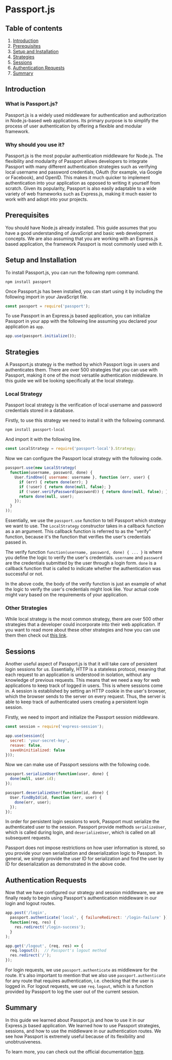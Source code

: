# Passport.js

## Table of contents
1. [Introduction](#introduction)
2. [Prerequisites](#prerequisites)
3. [Setup and Installation](#setup-and-installation)
4. [Strategies](#strategies)
5. [Sessions](#sessions)
6. [Authentication Requests](#authentication-requests)
7. [Summary](#summary)

## Introduction

### What is Passport.js?

Passport.js is a widely used middleware for authentication and authorization in Node.js-based web applications. Its primary purpose is to simplify the process of user authentication by offering a flexible and modular framework. 

### Why should you use it?

Passport.js is the most popular authentication middleware for Node.js. The flexibility and modularity of Passport allows developers to integrate Passport with many different authentication strategies such as verifying local username and password credentials, OAuth (for example, via Google or Facebook), and OpenID. This makes it much quicker to implement authentication into your application as opposed to writing it yourself from scratch. Given its popularity, Passport is also easily adaptable to a wide variety of web frameworks such as Express.js, making it much easier to work with and adopt into your projects.

## Prerequisites

You should have Node.js already installed. This guide assumes that you have a good understanding of JavaScript and basic web development concepts. We are also assuming that you are working with an Express.js based application, the framework Passport is most commonly used with it.

## Setup and Installation

To install Passport.js, you can run the following npm command. 

```
npm install passport
```

Once Passport.js has been installed, you can start using it by including the following import in your JavaScript file. 

``` JavaScript
const passport = require('passport');
```

To use Passport in an Express.js based application, you can initialize Passport in your app with the following line assuming you declared your application as `app`.

``` JavaScript
app.use(passport.initialize());
```

## Strategies

A Passport.js strategy is the method by which Passport logs in users and authenticates them. There are over 500 strategies that you can use with Passport, making it one of the most versatile authentication middleware. In this guide we will be looking specifically at the local strategy.

### Local Strategy

Passport local strategy is the verification of local username and password credentials stored in a database. 

Firstly, to use this strategy we need to install it with the following command.

```
npm install passport-local
```

And import it with the following line.

``` JavaScript
const LocalStrategy = require('passport-local').Strategy;
```

Now we can configure the Passport local strategy with the following code.

``` JavaScript
passport.use(new LocalStrategy(
  function(username, password, done) {
    User.findOne({ username: username }, function (err, user) {
      if (err) { return done(err); }
      if (!user) { return done(null, false); }
      if (!user.verifyPassword(password)) { return done(null, false); }
      return done(null, user);
    });
  }
));
```

Essentially, we use the `passport.use` function to tell Passport which strategy we want to use. The `LocalStrategy` constructor takes in a callback function as a an argument. This callback function is referred to as the "verify" function, because it's the function that verifies the user's credentials passed in.

The verify function `function(username, password, done) { ... }` is where you define the logic to verify the user's credentials.
`username` and `password` are the credentials submitted by the user through a login form.
`done` is a callback function that is called to indicate whether the authentication was successful or not.

In the above code, the body of the verify function is just an example of what the logic to verify the user's credentials might look like. Your actual code might vary based on the requirements of your application.

### Other Strategies

While local strategy is the most common strategy, there are over 500 other strategies that a developer could incorporate into their web application. If you want to read more about these other strategies and how you can use them then check out [this link](https://www.passportjs.org/concepts/authentication/strategies/).

## Sessions

Another useful aspect of Passport.js is that it will take care of persistent login sessions for us. Essentially, HTTP is a stateless protocol, meaning that each request to an application is understood in isolation, without any knowledge of previous requests. This means that we need a way for web applications to keep track of logged in users. This is where sessions come in. A session is established by setting an HTTP cookie in the user's browser, which the browser sends to the server on every request. Thus, the server is able to keep track of authenticated users creating a persistent login session. 

Firstly, we need to import and initialize the Passport session middleware. 

``` JavaScript
const session = require('express-session');

app.use(session({
  secret: 'your-secret-key',
  resave: false,
  saveUninitialized: false
}));
```

Now we can make use of Passport sessions with the following code.

``` JavaScript
passport.serializeUser(function(user, done) {
  done(null, user.id);
});

passport.deserializeUser(function(id, done) {
  User.findById(id, function (err, user) {
    done(err, user);
  });
});
```

In order for persistent login sessions to work, Passport must serialize the authenticated user to the session. Passport provide methods `serializeUser`, which is called during login, and `deserializeUser`, which is called on all subsequent requests. 

Passport does not impose restrictions on how user information is stored, so you provide your own serialization and deserialization logic to Passport. In general, we simply provide the user ID for serialization and find the user by ID for deserialization as demonstrated in the above code.

## Authentication Requests

Now that we have configured our strategy and session middleware, we are finally ready to begin using Passport's authentication middleware in our login and logout routes. 

``` JavaScript
app.post('/login', 
  passport.authenticate('local', { failureRedirect: '/login-failure' }),
  function(req, res) {
    res.redirect('/login-success');
  }
);

app.get('/logout', (req, res) => {
  req.logout();  // Passport's logout method
  res.redirect('/');
});
```

For login requests, we use `passport.authenticate` as middleware for the route. It's also important to mention that we also use `passport.authenticate` for any route that requires authentication, i.e. checking that the user is logged in. For logout requests, we use `req.logout`, which is a function provided by Passport to log the user out of the current session. 

## Summary
In this guide we learned about Passport.js and how to use it in our Express.js based application. We learned how to use Passport strategies, sessions, and how to use the middleware in our authentication routes. We see how Passport is extremely useful because of its flexibility and unobtrusiveness.

To learn more, you can check out the official documentation [here](https://www.passportjs.org/docs/).

